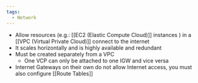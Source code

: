 ```yaml
---
tags:
  - Network
---
```

- Allow resources (e.g.: [[EC2 (Elastic Compute Cloud)]] instances ) in a [[VPC (Virtual Private Cloud)]] connect to the internet
- It scales horizontally and is highly available and redundant
- Must be created separately from a VPC
	- One VCP can only be attached to one IGW and vice versa
- Internet Gateways on their own do not allow Internet access, you must also configure [[Route Tables]]
